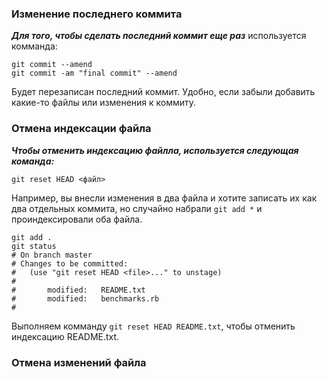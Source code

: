 ### Изменение последнего коммита

***Для того, чтобы сделать последний коммит еще раз*** используется комманда:
```
git commit --amend
git commit -am "final commit" --amend
```
Будет перезаписан последний коммит. Удобно, если забыли добавить какие-то файлы или изменения к коммиту.

### Отмена индексации файла

***Чтобы отменить индексацию файлла, используется следующая команда:***
```
git reset HEAD <файл>
```
Например, вы внесли изменения в два файла и хотите записать их как два отдельных коммита, но случайно набрали `git add *` и проиндексировали оба файла.
```
git add .
git status
# On branch master
# Changes to be committed:
#   (use "git reset HEAD <file>..." to unstage)
#
#       modified:   README.txt
#       modified:   benchmarks.rb
#
```
Выполняем комманду `git reset HEAD README.txt`, чтобы отменить индексацию README.txt.

### Отмена изменений файла
